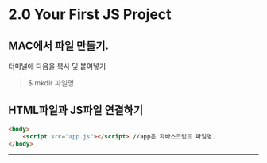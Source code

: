 # 2.0 Your First JS Project
## MAC에서 파일 만들기.
터미널에 다음을 복사 및 붙여넣기
> $ mkdir 파일명

## HTML파일과 JS파일 연결하기
```html
<body>
    <script src="app.js"></script> //app은 자바스크립트 파일명.
</body>
```

---

